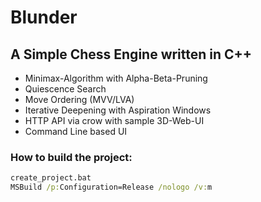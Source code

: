 # Blunder

## A Simple Chess Engine written in C++

- Minimax-Algorithm with Alpha-Beta-Pruning
- Quiescence Search
- Move Ordering (MVV/LVA)
- Iterative Deepening with Aspiration Windows
- HTTP API via crow with sample 3D-Web-UI
- Command Line based UI

### How to build the project:
```bat
create_project.bat
MSBuild /p:Configuration=Release /nologo /v:m
```
